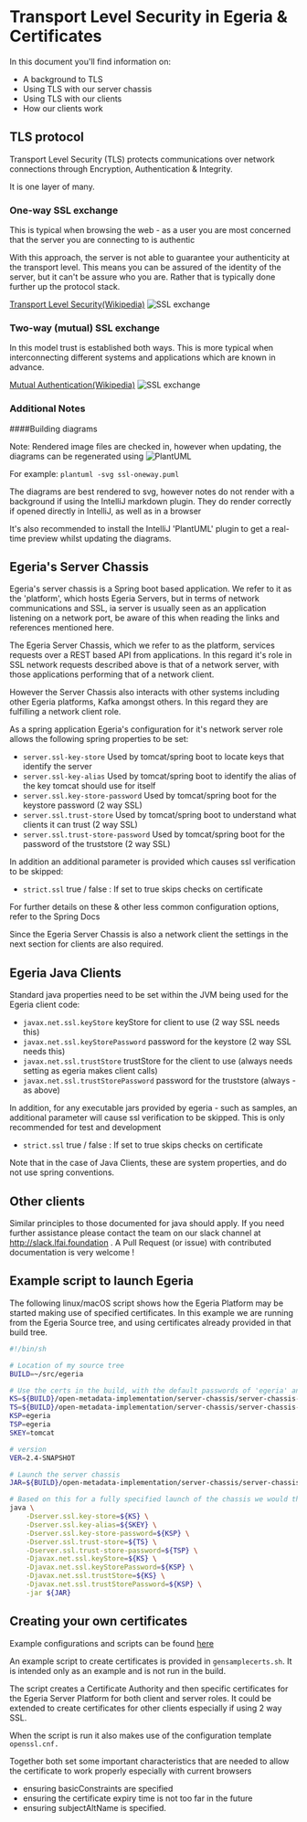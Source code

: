 <!-- SPDX-License-Identifier: CC-BY-4.0 -->
<!-- Copyright Contributors to the Egeria project. -->

# Transport Level Security in Egeria & Certificates

In this document you'll find information on:
 * A background to TLS
 * Using TLS with our server chassis
 * Using TLS with our clients
 * How our clients work

## TLS protocol

Transport Level Security (TLS) protects communications over network connections through Encryption, Authentication & Integrity.

It is one layer of many.

### One-way SSL exchange

This is typical when browsing the web - as a user you are most concerned that the server you are connecting
to is authentic

With this approach, the server is not able to guarantee your authenticity at the transport level. This means you can
be assured of the identity of the server, but it can't be assure who you are. Rather that is typically done further up the protocol stack. 

[Transport Level Security(Wikipedia)](https://en.wikipedia.org/wiki/Transport_Layer_Security)
![SSL exchange](ssl-oneway.svg)

### Two-way (mutual) SSL exchange

In this model trust is established both ways. This is more typical when interconnecting different systems
and applications which are known in advance. 

[Mutual Authentication(Wikipedia)](https://en.wikipedia.org/wiki/Mutual_authentication)
![SSL exchange](ssl-mutual.svg)

### Additional Notes 
####Building diagrams

Note: Rendered image files are checked in, however when updating, the diagrams can be regenerated using ![PlantUML](https://plantuml.com)
 
For example: 
`plantuml -svg ssl-oneway.puml` 

The diagrams are best rendered to svg, however notes do not render with a background if using the IntelliJ markdown plugin.
They do render correctly if opened directly in IntelliJ, as well as in a browser

It's also recommended to install the IntelliJ 'PlantUML' plugin to get a real-time preview whilst updating the diagrams.

## Egeria's Server Chassis

Egeria's server chassis is a Spring boot based application.
We refer to it as the 'platform', which hosts Egeria Servers, but in terms of network communications and SSL,
ia server is usually seen as an application listening on a network port, be aware of this when
reading the links and references mentioned here.

The Egeria Server Chassis, which we refer to as the platform, services requests over a REST based API 
from applications. In this regard it's role in SSL network requests described above is that of a 
network server, with those applications performing that of a network client.

However the Server Chassis also interacts with other systems including other Egeria platforms, Kafka amongst others.
In this regard they are fulfilling a network client role.

As a spring application Egeria's configuration for it's network server role allows the following spring properties
to be set:

* `server.ssl-key-store`                Used by tomcat/spring boot to locate keys that identify the server
* `server.ssl-key-alias`                Used by tomcat/spring boot to identify the alias of the key tomcat should use for itself
* `server.ssl.key-store-password`       Used by tomcat/spring boot for the keystore password (2 way SSL)
* `server.ssl.trust-store`              Used by tomcat/spring boot to understand what clients it can trust (2 way SSL)
* `server.ssl.trust-store-password`     Used by tomcat/spring boot  for the password of the truststore (2 way SSL)

In addition an additional parameter is provided which causes ssl verification to be skipped:

* `strict.ssl`                          true / false : If set to true skips checks on certificate

For further details on these & other less common configuration options, refer to the Spring Docs

Since the Egeria Server Chassis is also a network client the settings in the next section for 
clients are also required.

## Egeria Java Clients

Standard java properties  need to be set within the JVM being used for the Egeria client code:

* `javax.net.ssl.keyStore`                keyStore for client to use (2 way SSL needs this)
* `javax.net.ssl.keyStorePassword`        password for the keystore  (2 way SSL needs this)
* `javax.net.ssl.trustStore`              trustStore for the client to use (always needs setting as egeria makes client calls)
* `javax.net.ssl.trustStorePassword`      password for the truststore (always - as above)

In addition, for any executable jars provided by egeria - such as samples, an additional
parameter will cause ssl verification to be skipped. This is only recommended for test
and development

* `strict.ssl`                            true / false : If set to true skips checks on certificate

Note that in the case of Java Clients, these are system properties, and do
not use spring conventions. 

## Other clients

Similar principles to those documented for java should apply. If you need further assistance please
contact the team on our slack channel at http://slack.lfai.foundation . A Pull Request (or issue) with contributed documentation
is very welcome !

## Example script to launch Egeria

The following linux/macOS script shows how the Egeria Platform may be started making use
of specified certificates. In this example we are running from the Egeria Source tree, and using
certificates already provided in that build tree.

```bash
#!/bin/sh

# Location of my source tree
BUILD=~/src/egeria

# Use the certs in the build, with the default passwords of 'egeria' and a server alias of 'tomcat'
KS=${BUILD}/open-metadata-implementation/server-chassis/server-chassis-spring/src/main/resources/keystore.p12
TS=${BUILD}/open-metadata-implementation/server-chassis/server-chassis-spring/src/main/resources/keystore.p12
KSP=egeria
TSP=egeria
SKEY=tomcat

# version
VER=2.4-SNAPSHOT

# Launch the server chassis
JAR=${BUILD}/open-metadata-implementation/server-chassis/server-chassis-spring/build/libs/server-chassis-spring-${VER}.jar

# Based on this for a fully specified launch of the chassis we would therefore use:
java \
    -Dserver.ssl.key-store=${KS} \
    -Dserver.ssl.key-alias=${SKEY} \
    -Dserver.ssl.key-store-password=${KSP} \
    -Dserver.ssl.trust-store=${TS} \
    -Dserver.ssl.trust-store-password=${TSP} \
    -Djavax.net.ssl.keyStore=${KS} \
    -Djavax.net.ssl.keyStorePassword=${KSP} \
    -Djavax.net.ssl.trustStore=${KS} \
    -Djavax.net.ssl.trustStorePassword=${KSP} \
    -jar ${JAR}
```
## Creating your own certificates

Example configurations and scripts can be found [here](../../../../open-metadata-resources/open-metadata-deployment/certificates)

An example script to create certificates is provided in `gensamplecerts.sh`. It is intended only as an example
and is not run in the build.

The script creates a Certificate Authority and then specific certificates for the Egeria Server Platform for 
both client and server roles. It could be extended to create certificates for other clients especially if
using 2 way SSL.

When the script is run it also makes use of the configuration template `openssl.cnf.`

Together both set some important characteristics that are needed to allow the certificate to work properly
especially with current browsers
 - ensuring basicConstraints are specified
 - ensuring the certificate expiry time is not too far in the future
 - ensuring subjectAltName is specified.
